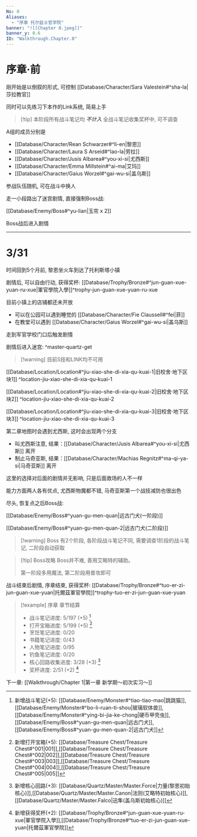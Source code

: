 ```yaml
---
No: 0
Aliases:
  - "序章 托尔兹士官学院"
banner: "![[Chapter 0.jpeg]]"
banner_y: 0.6
ID: "Walkthrough.Chapter.0"
---
```

# 序章·前
刚开始是以倒叙的形式, 可控制 [[Database/Character/Sara Valestein#^sha-la|莎拉教官]]

同时可以先练习下本作的Link系统, 简易上手

> [!tip] 本阶段所有战斗笔记均 ***不计入*** 全战斗笔记收集奖杯中, 可不调查

A组的成员分别是
- [[Database/Character/Rean Schwarzer#^li-en|黎恩]]
- [[Database/Character/Laura S Arseid#^lao-la|劳拉]]
- [[Database/Character/Jusis Albarea#^you-xi-si|尤西斯]]
- [[Database/Character/Emma Millstein#^ai-ma|艾玛]]
- [[Database/Character/Gaius Worzel#^gai-wu-si|盖乌斯]]

参战队伍随机, 可在战斗中换人

走一小段路出了迷宫剧情, 直接强制Boss战:

[[Database/Enemy/Boss#^yu-lian|玉帘 x 2]]

Boss战后进入剧情

---

# 3/31
时间回到5个月前, 黎恩坐火车到达了托利斯塔小镇

剧情后, 可以自由行动, 获得奖杯: [[Database/Trophy/Bronze#^jun-guan-xue-yuan-ru-xue|軍官學院入學]]^trophy-jun-guan-xue-yuan-ru-xue

目前小镇上的店铺都还未开放
- 可以在公园可以遇到睡觉的 [[Database/Character/Fie Claussell#^fei|菲]]
- 在教堂可以遇到 [[Database/Character/Gaius Worzel#^gai-wu-si|盖乌斯]]

走到军官学校门口后触发剧情

剧情后进入迷宫: ^master-quartz-get

> [!warning] 目前S技和LINK均不可用

[[Database/Location/Location#^jiu-xiao-she-di-xia-qu-kuai-1|旧校舍‧地下区块1]] ^location-jiu-xiao-she-di-xia-qu-kuai-1

[[Database/Location/Location#^jiu-xiao-she-di-xia-qu-kuai-2|旧校舍‧地下区块2]] ^location-jiu-xiao-she-di-xia-qu-kuai-2

[[Database/Location/Location#^jiu-xiao-she-di-xia-qu-kuai-3|旧校舍‧地下区块3]] ^location-jiu-xiao-she-di-xia-qu-kuai-3

第二章地图时会遇到尤西斯, 这时会出现两个分支
- 叫尤西斯注意, 结果：[[Database/Character/Jusis Albarea#^you-xi-si|尤西斯]] 离开
- 制止马奇亚斯, 结果：[[Database/Character/Machias Regnitz#^ma-qi-ya-si|马奇亚斯]] 离开

这里的选择对后面的剧情并无影响, 只是后面救场的人不一样

能力方面两人各有优点, 尤西斯物魔都不错, 马奇亚斯第一个战技减防也很出色

尽头, 恢复点之后Boss战: 

[[Database/Enemy/Boss#^yuan-gu-men-quan|远古门犬(一阶段)]]

[[Database/Enemy/Boss#^yuan-gu-men-quan-2|远古门犬(二阶段)]]

> [!warning] Boss 有2个阶段, 各阶段战斗笔记不同, 需要调查1阶段的战斗笔记, 二阶段自动获取

> [!tip] Boss攻略
> Boss并不难, 善用艾略特的辅助。
> 
> 第一阶段多用魔法, 第二阶段用普攻即可

战斗结束后剧情, 序章结束, 获得奖杯: [[Database/Trophy/Bronze#^tuo-er-zi-jun-guan-xue-yuan|托爾茲軍官學院]]^trophy-tuo-er-zi-jun-guan-xue-yuan

> [!example] 序章 章节结算
> - 战斗笔记进度: 5/197 (+5) [^1]
> - 打开宝箱进度: 5/199 (+5) [^2]
> - 烹饪笔记进度: 0/20
> - 书籍笔记进度: 0/43
> - 人物笔记进度: 0/95
> - 钓鱼笔记进度: 0/20
> - 核心回路收集进度: 3/28 (+3) [^3]
> - 奖杯进度: 2/51 (+2) [^4]

下一章: [[Walkthrough/Chapter 1|第一章 新学期～初次实习～]]

[^1]: 新增战斗笔记(+5): [[Database/Enemy/Monster#^tiao-tiao-mao|跳跳猫]], [[Database/Enemy/Monster#^bo-li-ruan-ti-shou|玻璃软体兽]], [[Database/Enemy/Monster#^ying-bi-jia-ke-chong|硬币甲壳虫]],[[Database/Enemy/Boss#^yuan-gu-men-quan|远古门犬]],[[Database/Enemy/Boss#^yuan-gu-men-quan-2|远古门犬]]
[^2]: 新增打开宝箱(+5): [[Database/Treasure Chest/Treasure Chest#^001|001]],[[Database/Treasure Chest/Treasure Chest#^002|002]],[[Database/Treasure Chest/Treasure Chest#^003|003]],[[Database/Treasure Chest/Treasure Chest#^004|004]],[[Database/Treasure Chest/Treasure Chest#^005|005]]
[^3]: 新增核心回路(+3): [[Database/Quartz/Master/Master.Force|力量(黎恩初始核心)]],[[Database/Quartz/Master/Master.Canon|法则(艾略特初始核心)]],[[Database/Quartz/Master/Master.Falco|迅隼(盖乌斯初始核心)]]
[^4]: 新增获得奖杯(+2): [[Database/Trophy/Bronze#^jun-guan-xue-yuan-ru-xue|軍官學院入學]],[[Database/Trophy/Bronze#^tuo-er-zi-jun-guan-xue-yuan|托爾茲軍官學院]]